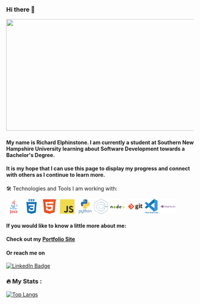 ### Hi there 👋
<div align="center">
  <img src="https://media.giphy.com/media/bcKmIWkUMCjVm/giphy.gif" width="600" height="300"/>
</div>

#### My name is Richard Elphinstone. I am currently a student at Southern New Hampshire University learning about Software Development towards a Bachelor's Degree.
#### It is my hope that I can use this page to display my progress and connect with others as I continue to learn more.

 
:hammer_and_wrench: Technologies and Tools I am working with:  
<div>
  <img src="https://github.com/devicons/devicon/blob/master/icons/java/java-original-wordmark.svg" title="Java" alt="Java" width="40" height="40"/>&nbsp;
  <img src="https://github.com/devicons/devicon/blob/master/icons/css3/css3-plain-wordmark.svg"  title="CSS3" alt="CSS" width="40" height="40"/>&nbsp;
  <img src="https://github.com/devicons/devicon/blob/master/icons/html5/html5-original.svg" title="HTML5" alt="HTML" width="40" height="40"/>&nbsp;
  <img src="https://github.com/devicons/devicon/blob/master/icons/javascript/javascript-original.svg" title="JavaScript" alt="JavaScript" width="40" height="40"/>&nbsp;
  <img src="https://github.com/devicons/devicon/blob/master/icons/python/python-original-wordmark.svg" title="Python" **alt="Python" width="40" height="40"/>
  <img src="https://github.com/devicons/devicon/blob/master/icons/cplusplus/cplusplus-line.svg" title="C++" **alt="C++" width="40" height="40"/>
  <img src="https://github.com/devicons/devicon/blob/master/icons/nodejs/nodejs-original-wordmark.svg" title="NodeJS" alt="NodeJS" width="40" height="40"/>&nbsp;
  <img src="https://github.com/devicons/devicon/blob/master/icons/git/git-original-wordmark.svg" title="Git" **alt="Git" width="40" height="40"/>
  <img src="https://github.com/devicons/devicon/blob/master/icons/vscode/vscode-original-wordmark.svg" title="Visual Studio Code" **alt="Visual Studio Code" width="40" height="40"/>
  <img src="https://github.com/devicons/devicon/blob/master/icons/visualstudio/visualstudio-plain-wordmark.svg" title="Visual Studio" **alt="Visual Studio" width="40" height="40"/>
</div>

#### If you would like to know a little more about me:
#### Check out my [Portfolio Site][portfolio]
#### Or reach me on 
<a href="https://www.linkedin.com/in/richard-elphinstone">
    <img src="https://img.shields.io/badge/LinkedIn-blue?style=for-the-badge&logo=linkedin&logoColor=white" alt="LinkedIn Badge"/>
</a>
  


[portfolio]: https://elphinstonerf.github.io/Portfolio/

### :fire: My Stats :
[![Top Langs](https://github-readme-stats.vercel.app/api/top-langs/?username=elphinstonerf)](https://github.com/elphinstonerf/github-readme-stats)





